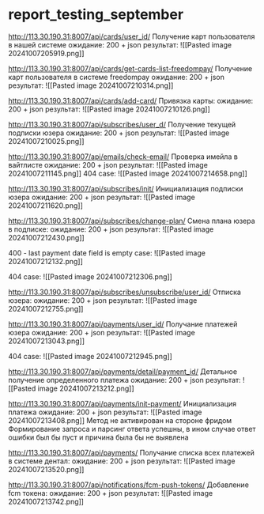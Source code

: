 # report_testing_september

http://113.30.190.31:8007/api/cards/user_id/
Получение карт пользователя в нашей системе
ожидание: 200 + json
результат:
![[Pasted image 20241007205919.png]]



http://113.30.190.31:8007/api/cards/get-cards-list-freedompay/
Получение карт пользователя в системе freedompay
ожидание: 200 + json
результат:
![[Pasted image 20241007210314.png]]

http://113.30.190.31:8007/api/cards/add-card/
Привязка карты:
ожидание: 200 + json
результат:
![[Pasted image 20241007210126.png]]


http://113.30.190.31:8007/api/subscribes/user_d/
Получение текущей подписки юзера
ожидание: 200 + json
результат:
![[Pasted image 20241007210025.png]]


http://113.30.190.31:8007/api/emails/check-email/
Проверка имейла в вайтлисте
ожидание: 200 + json
результат:
![[Pasted image 20241007211145.png]]
404 case:
![[Pasted image 20241007214658.png]]


http://113.30.190.31:8007/api/subscribes/init/
Инициализация подписки юзера
ожидание: 200 + json
результат:
![[Pasted image 20241007211620.png]]




http://113.30.190.31:8007/api/subscribes/change-plan/
Смена плана юзера в подписке:
ожидание: 200 + json
результат:
![[Pasted image 20241007212430.png]]


400 - last payment date field is empty case: 
![[Pasted image 20241007212132.png]]

404 case:
![[Pasted image 20241007212306.png]]



http://113.30.190.31:8007/api/subscribes/unsubscribe/user_id/
Отписка юзера:
ожидание: 200 + json
результат:
![[Pasted image 20241007212755.png]]



http://113.30.190.31:8007/api/payments/user_id/
Получание платежей юзера
ожидание: 200 + json
результат:
![[Pasted image 20241007213043.png]]

404 case:
![[Pasted image 20241007212945.png]]



http://113.30.190.31:8007/api/payments/detail/payment_id/
Детальное получение определенного платежа
ожидание: 200 + json
результат:
![[Pasted image 20241007213212.png]]



http://113.30.190.31:8007/api/payments/init-payment/
Инициализация платежа
ожидание: 200 + json
результат:
![[Pasted image 20241007213408.png]]
Метод не активирован на стороне фридом
Формирование запроса и парсинг ответа успешны, в ином случае ответ ошибки был бы пуст и причина была бы не выявлена


http://113.30.190.31:8007/api/payments/
Получание списка всех платежей в системе дентал:
ожидание: 200 + json
результат:
![[Pasted image 20241007213520.png]]




http://113.30.190.31:8007/api/notifications/fcm-push-tokens/
Добавление fcm токена:
ожидание: 200 + json
результат:
![[Pasted image 20241007213742.png]]
